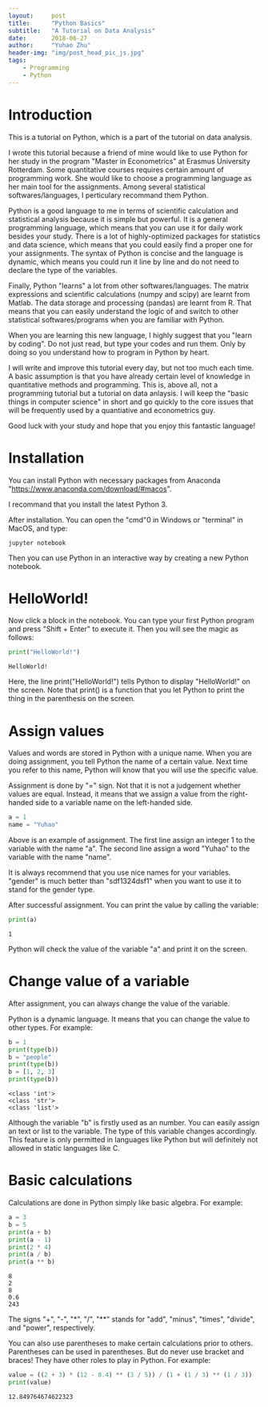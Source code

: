 ```yaml
---
layout:     post
title:      "Python Basics"
subtitle:   "A Tutorial on Data Analysis"
date:       2018-06-27
author:     "Yuhao Zhu"
header-img: "img/post_head_pic_js.jpg"
tags:
    - Programming
    - Python
---
```




# Introduction

This is a tutorial on Python, which is a part of the tutorial on data analysis.

I wrote this tutorial because a friend of mine would like to use Python for her study in the program "Master in Econometrics" at Erasmus University Rotterdam. Some quantitative courses requires certain amount of programming work. She would like to choose a programming language as her main tool for the assignments. Among several statistical softwares/languages, I perticulary recommand them Python.

Python is a good language to me in terms of scientific calculation and statistical analysis because it is simple but powerful. It is a general programming language, which means that you can use it for daily work besides your study. There is a lot of highly-optimized packages for statistics and data science, which means that you could easily find a proper one for your assignments. The syntax of Python is concise and the language is dynamic, which means you could run it line by line and do not need to declare the type of the variables.

Finally, Python "learns" a lot from other softwares/languages. The matrix expressions and scientific calculations (numpy and scipy) are learnt from Matlab. The data storage and processing (pandas) are learnt from R. That means that you can easily understand the logic of and switch to other statistical softwares/programs when you are familiar with Python.

When you are learning this new language, I highly suggest that you "learn by coding". Do not just read, but type your codes and run them. Only by doing so you understand how to program in Python by heart.

I will write and improve this tutorial every day, but not too much each time. A basic assumption is that you have already certain level of knowledge in quantitative methods and programming. This is, above all, not a programming tutorial but a tutorial on data anlaysis. I will keep the "basic things in computer science" in short and go quickly to the core issues that will be frequently used by a quantiative and econometrics guy.

Good luck with your study and hope that you enjoy this fantastic language!

# Installation

You can install Python with necessary packages from Anaconda "https://www.anaconda.com/download/#macos".

I recommand that you install the latest Python 3.

After installation. You can open the "cmd"0 in Windows or "terminal" in MacOS, and type:

```
jupyter notebook
```
Then you can use Python in an interactive way by creating a new Python notebook.

# HelloWorld!

Now click a block in the notebook. You can type your first Python program and press "Shift + Enter" to execute it. Then you will see the magic as follows:


```python
print("HelloWorld!")
```

    HelloWorld!


Here, the line print("HelloWorld!") tells Python to display "HelloWorld!" on the screen. Note that print() is a function that you let Python to print the thing in the parenthesis on the screen.

# Assign values

Values and words are stored in Python with a unique name. When you are doing assignment, you tell Python the name of a certain value. Next time you refer to this name, Python will know that you will use the specific value.

Assignment is done by "=" sign. Not that it is not a judgement whether values are equal. Instead, it means that we assign a value from the right-handed side to a variable name on the left-handed side.


```python
a = 1
name = "Yuhao"
```

Above is an example of assignment. The first line assign an integer 1 to the variable with the name "a". The second line assign a word "Yuhao" to the variable with the name "name".

It is always recommend that you use nice names for your variables. "gender" is much better than "sdf1324dsf1" when you want to use it to stand for the gender type.

After successful assignment. You can print the value by calling the variable:


```python
print(a)
```

    1


Python will check the value of the variable "a" and print it on the screen.

# Change value of a variable

After assignment, you can always change the value of the variable.

Python is a dynamic language. It means that you can change the value to other types. For example:


```python
b = 1
print(type(b))
b = "people"
print(type(b))
b = [1, 2, 3]
print(type(b))
```

    <class 'int'>
    <class 'str'>
    <class 'list'>


Although the variable "b" is firstly used as an number. You can easily assign an text or list to the variable. The type of this variable changes accordingly. This feature is only permitted in languages like Python but will definitely not allowed in static languages like C.

# Basic calculations

Calculations are done in Python simply like basic algebra. For example:


```python
a = 3
b = 5
print(a + b)
print(a - 1)
print(2 * 4)
print(a / b)
print(a ** b)
```

    8
    2
    8
    0.6
    243


The signs "+", "-", "*", "/", "**" stands for "add", "minus", "times", "divide", and "power", respectively.

You can also use parentheses to make certain calculations prior to others. Parentheses can be used in parentheses. But do never use bracket and braces! They have other roles to play in Python. For example:


```python
value = ((2 + 3) * (12 - 0.4) ** (3 / 5)) / (1 + (1 / 3) ** (1 / 3))
print(value)
```

    12.849764674622323

